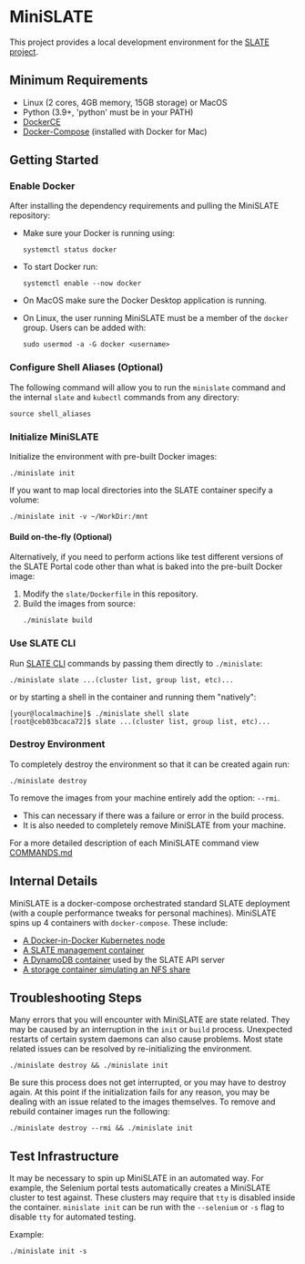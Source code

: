 # MiniSLATE

This project provides a local development environment for the [SLATE project](http://slateci.io/).

## Minimum Requirements

- Linux (2 cores, 4GB memory, 15GB storage) or MacOS
- Python (3.9+, 'python' must be in your PATH)
- [DockerCE](https://docs.docker.com/install/#supported-platforms)
- [Docker-Compose](https://github.com/docker/compose/releases) (installed with Docker for Mac)

## Getting Started

### Enable Docker

After installing the dependency requirements and pulling the MiniSLATE repository:
* Make sure your Docker is running using:

  ```shell
  systemctl status docker
  ```
  
* To start Docker run:

  ```shell
  systemctl enable --now docker
  ```
  
* On MacOS make sure the Docker Desktop application is running.
* On Linux, the user running MiniSLATE must be a member of the `docker` group. Users can be added with:

  ```shell
  sudo usermod -a -G docker <username>
  ```

### Configure Shell Aliases (Optional)

The following command will allow you to run the `minislate` command and the internal `slate` and `kubectl` commands from any directory:

```shell
source shell_aliases
 ```

### Initialize MiniSLATE

Initialize the environment with pre-built Docker images:

```shell
./minislate init
```

If you want to map local directories into the SLATE container specify a volume:

```shell
./minislate init -v ~/WorkDir:/mnt
```

#### Build on-the-fly (Optional)

Alternatively, if you need to perform actions like test different versions of the SLATE Portal code other than what is baked into the pre-built Docker image:
1. Modify the `slate/Dockerfile` in this repository.
2. Build the images from source:
   ```shell
   ./minislate build
   ```

### Use SLATE CLI

Run [SLATE CLI](https://slateci.io/docs/tools/index.html) commands by passing them directly to `./minislate`:

```shell
./minislate slate ...(cluster list, group list, etc)...
```

or by starting a shell in the container and running them "natively":

```shell
[your@localmachine]$ ./minislate shell slate
[root@ceb03bcaca72]$ slate ...(cluster list, group list, etc)...
```

### Destroy Environment

To completely destroy the environment so that it can be created again run:

```shell
./minislate destroy
```

To remove the images from your machine entirely add the option: `--rmi`.
* This can necessary if there was a failure or error in the build process.
* It is also needed to completely remove MiniSLATE from your machine.

For a more detailed description of each MiniSLATE command view [COMMANDS.md](https://github.com/slateci/minislate/blob/master/COMMANDS.md) 

## Internal Details

MiniSLATE is a docker-compose orchestrated standard SLATE deployment (with a couple performance tweaks for personal machines). MiniSLATE spins up 4 containers with `docker-compose`. These include:
- [A Docker-in-Docker Kubernetes node](https://github.com/slateci/minislate/blob/master/kube/Dockerfile)
- [A SLATE management container](https://github.com/slateci/minislate/blob/master/slate/Dockerfile)
- [A DynamoDB container](https://hub.docker.com/r/dwmkerr/dynamodb) used by the SLATE API server
- [A storage container simulating an NFS share](https://hub.docker.com/r/itsthenetwork/nfs-server-alpine)

## Troubleshooting Steps

Many errors that you will encounter with MiniSLATE are state related. They may be caused by an interruption in the `init` or `build` process. Unexpected restarts of certain system daemons can also cause problems. Most state related issues can be resolved by re-initializing the environment. 

```shell
./minislate destroy && ./minislate init
```

Be sure this process does not get interrupted, or you may have to destroy again. At this point if the initialization fails for any reason, you may be dealing with an issue related to the images themselves. To remove and rebuild container images run the following:

```shell
./minislate destroy --rmi && ./minislate init
```

## Test Infrastructure

It may be necessary to spin up MiniSLATE in an automated way. For example, the Selenium portal tests automatically creates a MiniSLATE cluster to test against. These clusters may require that `tty` is disabled inside the container. `minislate init` can be run with the `--selenium` or `-s` flag to disable `tty` for automated testing.

Example:

```shell
./minislate init -s
```
